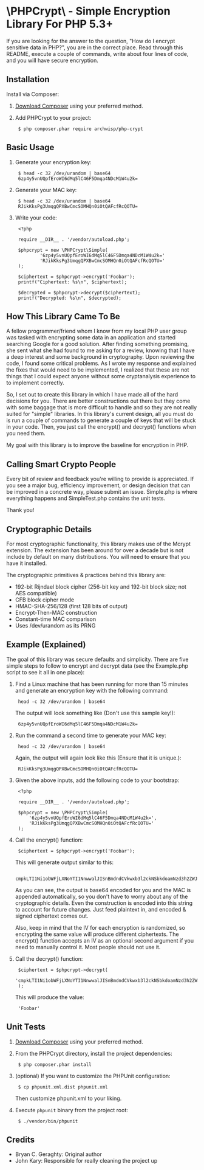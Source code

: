 # \PHPCrypt\ - Simple Encryption Library For PHP 5.3+

If you are looking for the answer to the question, "How do I encrypt
sensitive data in PHP?", you are in the correct place. Read through
this README, execute a couple of commands, write about four lines of
code, and you will have secure encryption.

## Installation

Install via Composer:

1. [Download Composer](http://getcomposer.org/download/) using your preferred method.
2. Add PHPCrypt to your project:

        $ php composer.phar require archwisp/php-crypt

## Basic Usage

1. Generate your encryption key:

        $ head -c 32 /dev/urandom | base64
        6zp4y5vnUQpfEroWI6dMq5lC46F5Dmqa4NDcM1W4u2k=

2. Generate your MAC key:

        $ head -c 32 /dev/urandom | base64
        RJikKksPg3UmqgQPXBwCmcSOMHQn0iOtQAFcfRcQOTU=

3. Write your code:

        <?php

        require __DIR__ . '/vendor/autoload.php';

        $phpcrypt = new \PHPCrypt\Simple(
                '6zp4y5vnUQpfEroWI6dMq5lC46F5Dmqa4NDcM1W4u2k='
                'RJikKksPg3UmqgQPXBwCmcSOMHQn0iOtQAFcfRcQOTU='
        );

        $ciphertext = $phpcrypt->encrypt('Foobar');
        printf("Ciphertext: %s\n", $ciphertext);

        $decrypted = $phpcrypt->decrypt($ciphertext);
        printf("Decrypted: %s\n", $decrypted);

## How This Library Came To Be

A fellow programmer/friend whom I know from my local PHP user group was
tasked with encrypting some data in an application and started searching
Google for a good solution. After finding something promising, she sent
what she had found to me asking for a review, knowing that I have a deep
interest and some background in cryptography. Upon reviewing the code, I
found some critical problems. As I wrote my response and explained the
fixes that would need to be implemented, I realized that these are not
things that I could expect anyone without some cryptanalysis experience to
to implement correctly.

So, I set out to create this library in which I have made all of the hard
decisions for you. There are better constructions out there but they come
with some baggage that is more difficult to handle and so they are not
really suited for "simple" libraries. In this library's current design,
all you must do is run a couple of commands to generate a couple of keys
that will be stuck in your code. Then, you just call the encrypt() and
decrypt() functions when you need them.

My goal with this library is to improve the baseline for encryption in PHP.

## Calling Smart Crypto People

Every bit of review and feedback you're willing to provide is appreciated.
If you see a major bug, efficiency improvement, or design decision that can 
be improved in a concrete way, please submit an issue. Simple.php is where
everything happens and SimpleTest.php contains the unit tests.

Thank you!

## Cryptographic Details

For most cryptographic functionality, this library makes use of the Mcrypt
extension. The extension has been around for over a decade but is not
include by default on many distributions. You will need to ensure that you
have it installed.

The cryptographic primitives & practices behind this library are:

* 192-bit Rijndael block cipher (256-bit key and 192-bit block size; not AES compatible)
* CFB block cipher mode
* HMAC-SHA-256/128 (first 128 bits of output)
* Encrypt-Then-MAC construction
* Constant-time MAC comparison
* Uses /dev/urandom as its PRNG

## Example (Explained)

The goal of this library was secure defaults and simplicity. There are
five simple steps to follow to encrypt and decrypt data (see the
Example.php script to see it all in one place):

1. Find a Linux machine that has been running for more than 15 minutes and
generate an encryption key with the following command:

        head -c 32 /dev/urandom | base64

    The output will look something like (Don't use this sample key!):
        
        6zp4y5vnUQpfEroWI6dMq5lC46F5Dmqa4NDcM1W4u2k=

2. Run the command a second time to generate your MAC key:

        head -c 32 /dev/urandom | base64

    Again, the output will again look like this (Ensure that it is unique.):

        RJikKksPg3UmqgQPXBwCmcSOMHQn0iOtQAFcfRcQOTU=

3. Given the above inputs, add the following code to your bootstrap:

        <?php

        require __DIR__ . '/vendor/autoload.php';

        $phpcrypt = new \PHPCrypt\Simple(
            '6zp4y5vnUQpfEroWI6dMq5lC46F5Dmqa4NDcM1W4u2k=',
            'RJikKksPg3UmqgQPXBwCmcSOMHQn0iOtQAFcfRcQOTU='
        );

4. Call the encrypt() function:

        $ciphertext = $phpcrypt->encrypt('Foobar');

    This will generate output similar to this:  

        cmpkLTI1Ni1obWFjLXNoYTI1NnwwalJISnBmdndCVkwxb3l2ckNSbkdoamNzd3h2ZWJCZlB5TDk5Vy90dDJWM2VmZzAyUVgzL0M4elMyR1BjVkxCME1PZnFiaDBONU5nekVxNmRpMjM5UT09fGdaZDNHUXFHc2NhQTZTdVlTQTkvTDNyRG4xV2xuaWhrNys4OTU4K0RJSFk9

    As you can see, the output is base64 encoded for you and the MAC is
    appended automatically, so you don't have to worry about any of the
    cryptographic details. Even the construction is encoded into this 
    string to account for future changes. Just feed plaintext in, and 
    encoded & signed ciphertext comes out.

    Also, keep in mind that the IV for each encryption is randomized, so
    encrypting the same value will produce different ciphertexts. The
    encrypt() function accepts an IV as an optional second argument if you
    need to manually control it. Most people should not use it.

5. Call the decrypt() function:

        $ciphertext = $phpcrypt->decrypt(
            'cmpkLTI1Ni1obWFjLXNoYTI1NnwwalJISnBmdndCVkwxb3l2ckNSbkdoamNzd3h2ZWJCZlB5TDk5Vy90dDJWM2VmZzAyUVgzL0M4elMyR1BjVkxCME1PZnFiaDBONU5nekVxNmRpMjM5UT09fGdaZDNHUXFHc2NhQTZTdVlTQTkvTDNyRG4xV2xuaWhrNys4OTU4K0RJSFk9'
        );

    This will produce the value:

        'Foobar'

## Unit Tests

1. [Download Composer](http://getcomposer.org/download/) using your preferred method.

2. From the PHPCrypt directory, install the project dependencies:

        $ php composer.phar install

3. (optional) If you want to customize the PHPUnit configuration:

        $ cp phpunit.xml.dist phpunit.xml

    Then customize phpunit.xml to your liking.

4. Execute `phpunit` binary from the project root:

        $ ./vendor/bin/phpunit

## Credits

* Bryan C. Geraghty: Original author
* John Kary: Responsible for really cleaning the project up
